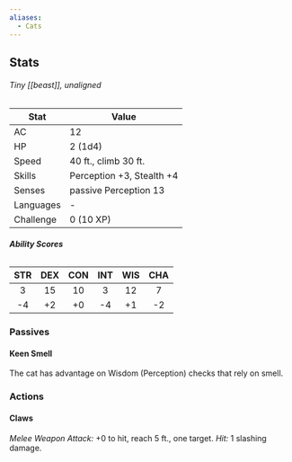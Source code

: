 ```yaml
---
aliases:
  - Cats
---
```

## Stats
###### *Tiny [[beast]], unaligned*
| Stat           | Value                     |
| -------------- | ------------------------- |
| AC             | 12                        |
| HP             | 2 (1d4)                   |
| Speed          | 40 ft., climb 30 ft.      |
| Skills         | Perception +3, Stealth +4 |
| Senses         | passive Perception 13     |
| Languages      | -                         |
| Challenge      | 0 (10 XP)                 |
###### **Ability Scores**
| STR | DEX | CON | INT | WIS | CHA |
|:---:|:---:|:---:|:---:|:---:|:---:|
|  3  | 15  | 10  |  3  | 12  |  7  |
| -4  | +2  | +0  | -4  | +1  | -2  |
### Passives
#### Keen Smell
The cat has advantage on Wisdom (Perception) checks that rely on smell.
### Actions
#### Claws
_Melee Weapon Attack:_ +0 to hit, reach 5 ft., one target. 
_Hit:_ 1 slashing damage.